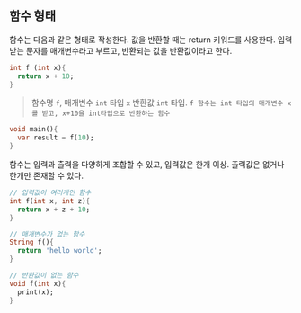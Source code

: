 ## 함수 형태

함수는 다음과 같은 형태로 작성한다. 값을 반환할 때는 return 키워드를 사용한다. 입력 받는 문자를 매개변수라고 부르고, 반환되는 값을 반환값이라고 한다.

```dart
int f (int x){
  return x + 10;
}
```

> 함수명 `f`, 매개변수 `int` 타입 `x` 반환값 `int` 타입. `f 함수는 int 타입의 매개변수 x를 받고, x+10을 int타입으로 반환하는 함수`

```dart
void main(){
  var result = f(10);
}
```



함수는 입력과 출력을 다양하게 조합할 수 있고, 입력값은 한개 이상. 출력값은 없거나 한개만 존재할 수 있다.

```dart
// 입력값이 여러개인 함수
int f(int x, int z){
  return x + z + 10;
}
```

```dart
// 매개변수가 없는 함수
String f(){
  return 'hello world';
}
```

```dart
// 반환값이 없는 함수
void f(int x){
  print(x);
}
```



